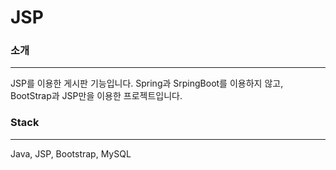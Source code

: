 # JSP

### 소개
---
JSP를 이용한 게시판 기능입니다.
Spring과 SrpingBoot를 이용하지 않고, BootStrap과 JSP만을 이용한 프로젝트입니다.


### Stack
---
Java, JSP, Bootstrap, MySQL


